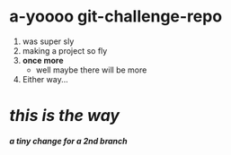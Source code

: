 # a-yoooo git-challenge-repo
1) was super sly
1) making a project so fly
1) __once more__
    * well maybe there will be more
1) Either way... 
# _this is the way_

##### a tiny change for a 2nd branch